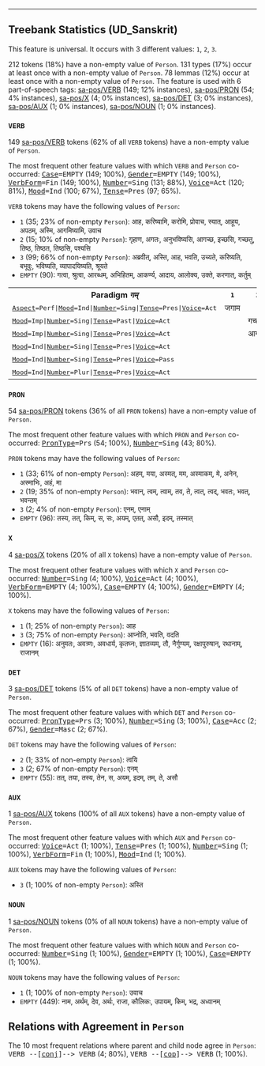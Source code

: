

--------------------------------------------------------------------------------

## Treebank Statistics (UD_Sanskrit)

This feature is universal.
It occurs with 3 different values: `1`, `2`, `3`.

212 tokens (18%) have a non-empty value of `Person`.
131 types (17%) occur at least once with a non-empty value of `Person`.
78 lemmas (12%) occur at least once with a non-empty value of `Person`.
The feature is used with 6 part-of-speech tags: [sa-pos/VERB]() (149; 12% instances), [sa-pos/PRON]() (54; 4% instances), [sa-pos/X]() (4; 0% instances), [sa-pos/DET]() (3; 0% instances), [sa-pos/AUX]() (1; 0% instances), [sa-pos/NOUN]() (1; 0% instances).

### `VERB`

149 [sa-pos/VERB]() tokens (62% of all `VERB` tokens) have a non-empty value of `Person`.

The most frequent other feature values with which `VERB` and `Person` co-occurred: <tt><a href="Case.html">Case</a>=EMPTY</tt> (149; 100%), <tt><a href="Gender.html">Gender</a>=EMPTY</tt> (149; 100%), <tt><a href="VerbForm.html">VerbForm</a>=Fin</tt> (149; 100%), <tt><a href="Number.html">Number</a>=Sing</tt> (131; 88%), <tt><a href="Voice.html">Voice</a>=Act</tt> (120; 81%), <tt><a href="Mood.html">Mood</a>=Ind</tt> (100; 67%), <tt><a href="Tense.html">Tense</a>=Pres</tt> (97; 65%).

`VERB` tokens may have the following values of `Person`:

* `1` (35; 23% of non-empty `Person`): आह, करिष्यामि, करोमि, प्रोवाच, स्यात्, आहूय, अपठम्, अस्मि, आगमिष्यामि, उवाच
* `2` (15; 10% of non-empty `Person`): गृहाण, अगतः, अनुभविष्यसि, आगच्छ, इच्छसि, गच्छतु, तिष्ठ, तिष्ठत, तिष्ठसि, पश्यसि
* `3` (99; 66% of non-empty `Person`): अब्रवीत्, अस्ति, आह, भवति, उच्यते, करिष्यति, बभूवुः, भविष्यति, व्यापादयिष्यति, श्रूयते
* `EMPTY` (90): गत्वा, श्रुत्वा, आरब्धम्, अभिहितम्, आकर्ण्य, आदाय, आलोक्य, उक्ते, करणात्, कर्तुम्

<table>
  <tr><th>Paradigm <i>गम्</i></th><th><tt>1</tt></th><th><tt>2</tt></th><th><tt>3</tt></th></tr>
  <tr><td><tt><a href="Aspect.html">Aspect</a>=Perf|<a href="Mood.html">Mood</a>=Ind|<a href="Number.html">Number</a>=Sing|<a href="Tense.html">Tense</a>=Pres|<a href="Voice.html">Voice</a>=Act</tt></td><td>जगाम</td><td></td><td></td></tr>
  <tr><td><tt><a href="Mood.html">Mood</a>=Imp|<a href="Number.html">Number</a>=Sing|<a href="Tense.html">Tense</a>=Past|<a href="Voice.html">Voice</a>=Act</tt></td><td></td><td>गच्छतु</td><td></td></tr>
  <tr><td><tt><a href="Mood.html">Mood</a>=Imp|<a href="Number.html">Number</a>=Sing|<a href="Tense.html">Tense</a>=Pres|<a href="Voice.html">Voice</a>=Act</tt></td><td></td><td>आगच्छ</td><td></td></tr>
  <tr><td><tt><a href="Mood.html">Mood</a>=Ind|<a href="Number.html">Number</a>=Sing|<a href="Tense.html">Tense</a>=Pres|<a href="Voice.html">Voice</a>=Act</tt></td><td></td><td></td><td>गच्छति</td></tr>
  <tr><td><tt><a href="Mood.html">Mood</a>=Ind|<a href="Number.html">Number</a>=Sing|<a href="Tense.html">Tense</a>=Pres|<a href="Voice.html">Voice</a>=Pass</tt></td><td></td><td></td><td>गम्यते</td></tr>
  <tr><td><tt><a href="Mood.html">Mood</a>=Ind|<a href="Number.html">Number</a>=Plur|<a href="Tense.html">Tense</a>=Pres|<a href="Voice.html">Voice</a>=Act</tt></td><td></td><td></td><td>गच्छन्ति</td></tr>
</table>

### `PRON`

54 [sa-pos/PRON]() tokens (36% of all `PRON` tokens) have a non-empty value of `Person`.

The most frequent other feature values with which `PRON` and `Person` co-occurred: <tt><a href="PronType.html">PronType</a>=Prs</tt> (54; 100%), <tt><a href="Number.html">Number</a>=Sing</tt> (43; 80%).

`PRON` tokens may have the following values of `Person`:

* `1` (33; 61% of non-empty `Person`): अहम्, मया, अस्मत्, मम, अस्माकम्, मे, अनेन, अस्माभिः, अहं, मा
* `2` (19; 35% of non-empty `Person`): भवान्, त्वम्, त्वाम्, तव, ते, त्वत्, त्वद्, भवतः, भवत्, भवन्तम्
* `3` (2; 4% of non-empty `Person`): एनम्, एनाम्
* `EMPTY` (96): तस्य, तत्, किम्, स, सः, अयम्, एतत्, असौ, इदम्, तस्मात्

### `X`

4 [sa-pos/X]() tokens (20% of all `X` tokens) have a non-empty value of `Person`.

The most frequent other feature values with which `X` and `Person` co-occurred: <tt><a href="Number.html">Number</a>=Sing</tt> (4; 100%), <tt><a href="Voice.html">Voice</a>=Act</tt> (4; 100%), <tt><a href="VerbForm.html">VerbForm</a>=EMPTY</tt> (4; 100%), <tt><a href="Case.html">Case</a>=EMPTY</tt> (4; 100%), <tt><a href="Gender.html">Gender</a>=EMPTY</tt> (4; 100%).

`X` tokens may have the following values of `Person`:

* `1` (1; 25% of non-empty `Person`): आह
* `3` (3; 75% of non-empty `Person`): आप्नोति, भवति, वदति
* `EMPTY` (16): अनुमतः, अवत्र्णः, अवधार्य, कृतघ्नः, ज्ञातव्यम्, तौ, नैर्गुण्यम्, रक्षापुरुषान्, रथानाम्, राजानम्

### `DET`

3 [sa-pos/DET]() tokens (5% of all `DET` tokens) have a non-empty value of `Person`.

The most frequent other feature values with which `DET` and `Person` co-occurred: <tt><a href="PronType.html">PronType</a>=Prs</tt> (3; 100%), <tt><a href="Number.html">Number</a>=Sing</tt> (3; 100%), <tt><a href="Case.html">Case</a>=Acc</tt> (2; 67%), <tt><a href="Gender.html">Gender</a>=Masc</tt> (2; 67%).

`DET` tokens may have the following values of `Person`:

* `2` (1; 33% of non-empty `Person`): त्वयि
* `3` (2; 67% of non-empty `Person`): एनम्
* `EMPTY` (55): तत्, तया, तस्य, तेन, स, अयम्, इदम्, तम्, ते, असौ

### `AUX`

1 [sa-pos/AUX]() tokens (100% of all `AUX` tokens) have a non-empty value of `Person`.

The most frequent other feature values with which `AUX` and `Person` co-occurred: <tt><a href="Voice.html">Voice</a>=Act</tt> (1; 100%), <tt><a href="Tense.html">Tense</a>=Pres</tt> (1; 100%), <tt><a href="Number.html">Number</a>=Sing</tt> (1; 100%), <tt><a href="VerbForm.html">VerbForm</a>=Fin</tt> (1; 100%), <tt><a href="Mood.html">Mood</a>=Ind</tt> (1; 100%).

`AUX` tokens may have the following values of `Person`:

* `3` (1; 100% of non-empty `Person`): अस्ति

### `NOUN`

1 [sa-pos/NOUN]() tokens (0% of all `NOUN` tokens) have a non-empty value of `Person`.

The most frequent other feature values with which `NOUN` and `Person` co-occurred: <tt><a href="Number.html">Number</a>=Sing</tt> (1; 100%), <tt><a href="Gender.html">Gender</a>=EMPTY</tt> (1; 100%), <tt><a href="Case.html">Case</a>=EMPTY</tt> (1; 100%).

`NOUN` tokens may have the following values of `Person`:

* `1` (1; 100% of non-empty `Person`): उवाच
* `EMPTY` (449): नाम, अर्थम्, देव, अर्थः, राजा, कौलिकः, उपायम्, किम्, भद्र, अध्वानम्

## Relations with Agreement in `Person`

The 10 most frequent relations where parent and child node agree in `Person`:
<tt>VERB --[<a href="../dep/conj.html">conj</a>]--> VERB</tt> (4; 80%),
<tt>VERB --[<a href="../dep/cop.html">cop</a>]--> VERB</tt> (1; 100%).

